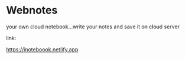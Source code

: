 # Webnotes
 your own cloud notebook...write your notes and save it on cloud server 
 
 link:
 
  https://inoteboook.netlify.app
 
